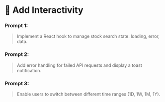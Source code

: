 # 🔄 Add Interactivity

### Prompt 1:
> Implement a React hook to manage stock search state: loading, error, data.

### Prompt 2:
> Add error handling for failed API requests and display a toast notification.

### Prompt 3:
> Enable users to switch between different time ranges (1D, 1W, 1M, 1Y).